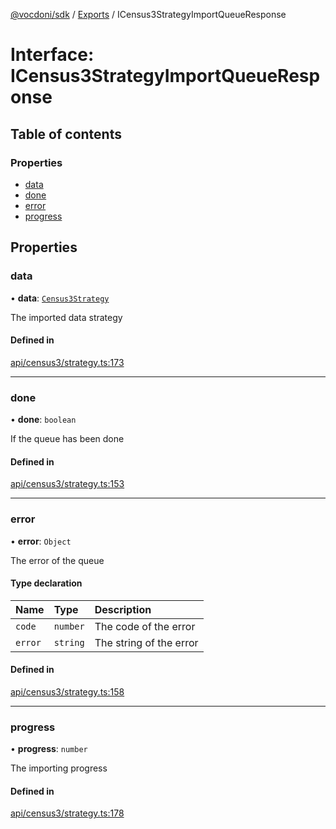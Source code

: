[@vocdoni/sdk](/sdk) / [Exports](../modules) / ICensus3StrategyImportQueueResponse

# Interface: ICensus3StrategyImportQueueResponse

## Table of contents

### Properties

- [data](ICensus3StrategyImportQueueResponse#data)
- [done](ICensus3StrategyImportQueueResponse#done)
- [error](ICensus3StrategyImportQueueResponse#error)
- [progress](ICensus3StrategyImportQueueResponse#progress)

## Properties

### data

• **data**: [`Census3Strategy`](../modules#census3strategy)

The imported data strategy

#### Defined in

[api/census3/strategy.ts:173](https://github.com/vocdoni/vocdoni-sdk/blob/9e24a20/src/api/census3/strategy.ts#L173)

___

### done

• **done**: `boolean`

If the queue has been done

#### Defined in

[api/census3/strategy.ts:153](https://github.com/vocdoni/vocdoni-sdk/blob/9e24a20/src/api/census3/strategy.ts#L153)

___

### error

• **error**: `Object`

The error of the queue

#### Type declaration

| Name | Type | Description |
| :------ | :------ | :------ |
| `code` | `number` | The code of the error |
| `error` | `string` | The string of the error |

#### Defined in

[api/census3/strategy.ts:158](https://github.com/vocdoni/vocdoni-sdk/blob/9e24a20/src/api/census3/strategy.ts#L158)

___

### progress

• **progress**: `number`

The importing progress

#### Defined in

[api/census3/strategy.ts:178](https://github.com/vocdoni/vocdoni-sdk/blob/9e24a20/src/api/census3/strategy.ts#L178)
